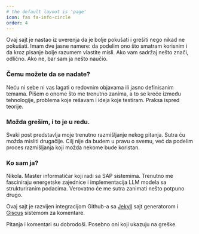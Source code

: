 ```yaml
---
# the default layout is 'page'
icon: fas fa-info-circle
order: 4
---
```

Ovaj sajt je nastao iz uverenja da je bolje pokušati i grešiti nego nikad ne pokušati.
Imam dve jasne namere: da podelim ono što smatram korisnim i da kroz pisanje bolje razumem vlastite misli. Ako vam sadržaj nešto znači, odlično. Ako ne, bar sam ja nešto naučio.

### Čemu možete da se nadate?

Neću ni sebe ni vas lagati o redovnim objavama ili jasno definisanim temama. Pišem o onome što me trenutno zanima, a to se kreće između tehnologije, problema koje rešavam i ideja koje testiram. Praksa ispred teorije.


### Možda grešim, i to je u redu.

Svaki post predstavlja moje trenutno razmišljanje nekog pitanja. Sutra ću možda misliti drugačije. Cilj nije da budem u pravu o svemu, već da podelim proces razmišljanja koji možda nekome bude koristan.

### Ko sam ja?

Nikola. Master informatičar koji radi sa SAP sistemima. Trenutno me fasciniraju energetske zajednice i implementacija LLM modela sa strukturiranim podacima. Verovatno će me sutra zanimati nešto potpuno drugo.

Ovaj sajt je razvijen integracijom Github-a sa [Jekyll](https://jekyllrb.com/) sajt generatorom i [Giscus](https://giscus.app/) sistemom za komentare.

Pitanja i komentari su dobrodoši. Posebno oni koji ukazuju na greške.